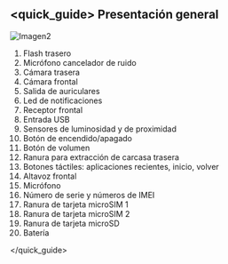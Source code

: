 ## <quick_guide> Presentación general

![Imagen2](http://static.energysistem.com/images/manuals/42430/55e70c0d08227.jpg)

1. Flash trasero
2. Micrófono cancelador de ruido
3. Cámara trasera
4. Cámara frontal
5. Salida de auriculares
6. Led de notificaciones
7. Receptor frontal
8. Entrada USB
9. Sensores de luminosidad y de proximidad
10. Botón de encendido/apagado
11. Botón de volumen
12. Ranura para extracción de carcasa trasera
13. Botones táctiles: aplicaciones recientes, inicio, volver
14. Altavoz frontal
15. Micrófono
16. Número de serie y números de IMEI
17. Ranura de tarjeta microSIM 1
18. Ranura de tarjeta microSIM 2
19. Ranura de tarjeta microSD
20. Batería



</quick_guide>
